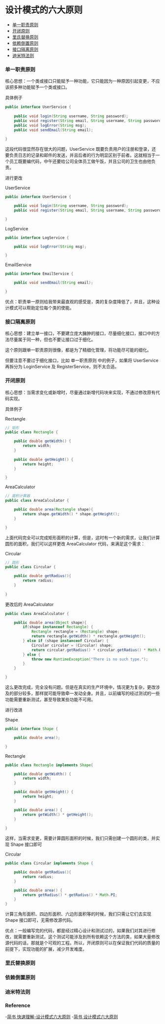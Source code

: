 
# 设计模式的六大原则

- [单一职责原则](#单一职责原则)
- [开闭原则](#开闭原则)
- [里氏替换原则](#里氏替换原则)
- [依赖倒置原则](#依赖倒置原则)
- [接口隔离原则](#接口隔离原则)
- [迪米特法则](#迪米特法则)

### 单一职责原则

核心思想：一个类或接口只能赋予一种功能，它只能因为一种原因引起变更，不应该把多种功能赋予一个类或接口。

具体例子

```Java
public interface UserService {
    
    public void login(String username, String password);
    public void register(String email, String username, String password);
    public void logError(String msg);
    public void sendEmail(String email);
    
}
```

这段代码很显然存在很大的问题，UserService 既要负责用户的注册和登录，还要负责日志的记录和邮件的发送，并且后者的行为明显区别于前者。这就相当于一个员工既要编代码，中午还要给公司全体员工做午饭，并且公司的卫生也由他负责。

进行更改

UserService
```Java
public interface UserService {

    public void login(String username, String password);
    public void register(String email, String username, String password);

}
```

LogService
```Java
public interface LogService {

    public void logError(String msg);

}
```

EmailService
```Java
public interface EmailService {

    public void sendEmail(String email);

}
```

优点：职责单一原则给我带来最直观的感受是，类的复杂度降低了，并且，这种设计模式可以帮助定位每个类的使能。

### 接口隔离原则

核心思想：建立单一接口，不要建立庞大臃肿的接口，尽量细化接口，接口中的方法尽量属于同一种，但也不要让接口过于细化。

这个原则跟单一职责原则很像，都是为了精细化管理，将功能尽可能的细化。

但要注意不要过于细化接口，比如 单一职责原则 中的例子，如果将 UserService 再拆分为 LoginService 及 RegisterService，则不太合适。

### 开闭原则

核心思想：当需求变化或新增时，尽量通过新增代码块来实现，不通过修改原有代码实现。

具体例子

Rectangle
```Java
// 矩形
public class Rectangle {

    public double getWidth() {
        return width;
    }
    
    public double getHeight() {
        return height;
    }

}
```

AreaCalculator
```Java
// 面积计算器
public class AreaCalculator {

    public double area(Rectangle shape){
        return shape.getWidth() * shape.getHeight();
    }

}
```

上面代码完全可以完成矩形面积的计算，但是，这时有一个新的需求，让我们计算圆形的面积，我们可以这样更改 AreaCalculator 代码，来满足这个需求：

Circular
```Java
// 圆形
public class Circular {

    public double getRadius(){
        return radius;
    }
    
}
```

更改后的 AreaCalculator
```Java
public class AreaCalculator {

    public double area(Object shape){
        if(shape instanceof Rectangle) {
            Rectangle rectangle = (Rectangle) shape;
            return rectangle.getWidth() * rectangle.getHeight();
        } else if (shape instanceof Circular) {
            Circular circular = (Circular) shape;
            return circular.getRadius() * circular.getRadius() * Math.PI;
        } else {
            throw new RuntimeException("There is no such type.");
        }
    }

}
```

这么更改完成，完全没有问题。但是在真实的生产环境中，情况更为复杂，更改涉及的部分较多，那样就可能导致牵一发动全身。并且，以前编写的经过测试的一些功能需要重新测试，甚至导致某些功能不可用。

进行改进

Shape
```Java
public interface Shape {

    public double area();

}
```

Rectangle
```Java
public class Rectangle implements Shape{

    public double getWidth() {
        return width;
    }

    public double getHeight() {
        return height;
    }

    public double area() {
        return getWidth() * getHeight();
    }
    
}
```

这样，当需求变更，需要计算圆形面积的时候，我们只需创建一个圆形的类，并实现 Shape 接口即可

Circular
```Java
public class Circular implements Shape {

    public double getRadius(){
        return radius;
    }

    public double area() {
        return getRadius() * getRadius() * Math.PI;
    }
}
```

计算三角形面积、四边形面积、六边形面积等的时候，我们只需让它们去实现 Shape 接口即可，无需修改源代码。

优点：一般编写完的代码，都是经过精心设计和测试过的，如果我们对其进行修改，就需要重新测试，这个测试可能涉及到所有依赖这个方法的类，如果大量修改源代码的话，那就是个可观的工程。所以，开闭原则可以在保证我们代码的质量的前提下，实现功能的扩展，减少开发难度。

### 里氏替换原则

### 依赖倒置原则

### 迪米特法则

### Reference

-[简书 快速理解-设计模式六大原则](https://www.jianshu.com/p/807bc228dbc2)
-[简书 设计模式六大原则](https://www.jianshu.com/p/1423193f5598)
